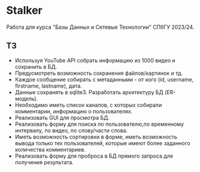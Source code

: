 # Stalker

Работа для курса "Базы Данных и Сетевые Технологии" СПбГУ 2023/24.

## ТЗ

- Используя YouTube API собрать информацию из 1000 видео и сохранить в БД.
- Предусмотреть возможность сохранения файлов/картинок и тд.
- Каждое сообщение собирать с метаданными - от кого (id, username, firstname, lastname), дата.
- Данные сохранять в sqlite3. Разработать архитектуру БД (ER-модель).
- Необходимо иметь список каналов, с которых собирали комментарии, информацию о пользователях.
- Реализовать GUI для просмотра БД.
- Реализовать форму для поиска по пользователю,по временному интервалу, по видео, по слову/части слова.
- Иметь возможность сортировки в форме, иметь возможность вывода только тех пользователей, которые имеют более заданного количества комментариев. 
- Реализовать форму для проброса в БД прямого запроса для получения результата.
